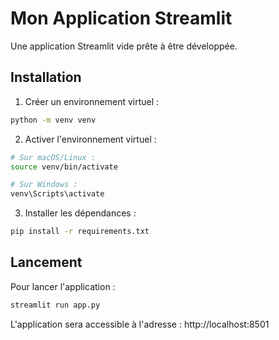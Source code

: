 # Mon Application Streamlit

Une application Streamlit vide prête à être développée.

## Installation

1. Créer un environnement virtuel :
```bash
python -m venv venv
```

2. Activer l'environnement virtuel :
```bash
# Sur macOS/Linux :
source venv/bin/activate

# Sur Windows :
venv\Scripts\activate
```

3. Installer les dépendances :
```bash
pip install -r requirements.txt
```

## Lancement

Pour lancer l'application :
```bash
streamlit run app.py
```

L'application sera accessible à l'adresse : http://localhost:8501 
